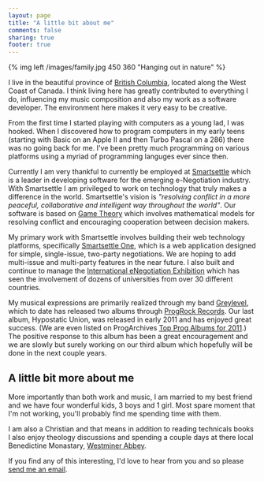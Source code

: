 ```yaml
---
layout: page
title: "A little bit about me"
comments: false
sharing: true
footer: true
---
```


{% img left /images/family.jpg 450 360 "Hanging out in nature" %}

I live in the beautiful province of [British Columbia](http://en.wikipedia.org/wiki/British_Columbia),
located along the West Coast of Canada. I think living here has greatly contributed
to everything I do, influencing my music composition and also my work as a software
developer. The environment here makes it very easy to be creative.

From the first time I started playing with computers as a young lad, I was hooked. When
I discovered how to program computers in my early teens (starting with Basic on an Apple II
and then Turbo Pascal on a 286) there was no going back for me. I've been pretty much
programming on various platforms using a myriad of programming languges ever since then.

Currently I am very thankful to currently be employed at [Smartsettle](http://www.smartsettle.com) 
which is a leader in developing software for the emerging e-Negotiation industry. With Smartsettle I am 
privileged to work on technology that truly makes a difference in the world. Smartsettle's vision
is *"resolving conflict in a more peaceful, collaborative and intelligent way throughout
the world"*. Our software is based on [Game Theory](http://en.wikipedia.org/wiki/Game_theory) which
involves mathematical models for resolving conflict and encouraging cooperation between decision makers.

My primary work with Smartsettle involves building their web technology platforms, specifically
[Smartsettle One](https://go.smartsettle.com), which is a web application designed for simple, 
single-issue, two-party negotiations. We are hoping to add multi-issue and multi-party
features in the near future. I also built and continue to manage the 
[International eNegotiation Exhibition](http://enegotiation.org) which has seen the involvement of dozens of universities
from over 30 different countries.

My musical expressions are primarily realized through my band [Greylevel](http://www.greylevel.com), which to
date has released two albums through [ProgRock Records](http://www.therecordlabel.net/progressive-rock/greylevel/).
Our last album, Hypostatic Union, was released in early 2011 and has enjoyed great success. (We are even listed
on ProgArchives [Top Prog Albums for 2011](http://www.progarchives.com/top-prog-albums.asp?syears=2011#list).)
The positive response to this album has been a great encouragement and we are slowly but surely working on
our third album which hopefully will be done in the next couple years.

## A little bit more about me

More importantly than both work and music, I am married to my best friend and we have
four wonderful kids, 3 boys and 1 girl. Most spare moment that I'm not working, you'll probably find me 
spending time with them.

I am also a Christian and that means in addition to reading technicals books I also enjoy theology
discussions and spending a couple days at there local Benedictine Monastary, [Westminer Abbey](http://www.westminsterabbey.ca).

If you find any of this interesting, I'd love to hear from you and so please [send me an email](mailto:derek@greylevel.com).

